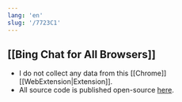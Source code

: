 ```yaml
---
lang: 'en'
slug: '/7723C1'
---
```


## [[Bing Chat for All Browsers]]

- I do not collect any data from this [[Chrome]] [[WebExtension|Extension]].
- All source code is published open-source [here](https://github.com/anaclumos/bing-chat-for-all-browsers).
